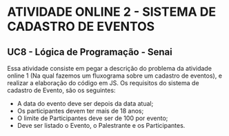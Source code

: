 # ATIVIDADE ONLINE 2 - SISTEMA DE CADASTRO DE EVENTOS

## __UC8 - Lógica de Programação - Senai__

<p> Essa atividade consiste em pegar a descrição do problema da atividade online 1 (Na qual fazemos um fluxograma sobre um cadastro de eventos), e realizar a elaboração do código em JS. Os requisitos do sistema de cadastro de Evento, são os seguintes:

* A data do evento deve ser depois da data atual;
* Os participantes devem ter mais de 18 anos;
* O limite de Participantes deve ser de 100 por evento;
* Deve ser listado o Evento, o Palestrante e os Participantes.  
